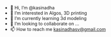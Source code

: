 - 👋 Hi, I’m @kasinadha
- 👀 I’m interested in Algos, 3D printing
- 🌱 I’m currently learning 3d modeling
- 💞️ I’m looking to collaborate on ...
- 📫 How to reach me kasinadhasv@gmail.com

<!---
kasinadha/kasinadha is a ✨ special ✨ repository because its `README.md` (this file) appears on your GitHub profile.
You can click the Preview link to take a look at your changes.
--->
